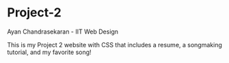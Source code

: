 # Project-2
Ayan Chandrasekaran - IIT Web Design

This is my Project 2 website with CSS that includes a resume, a songmaking tutorial, and my favorite song!
